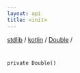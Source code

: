 ```yaml
---
layout: api
title: <init>
---
```

[stdlib](../../index.html) / [kotlin](../index.html) / [Double](index.html) / [<init>](_init_.html)

# <init>

```
private Double()
```
